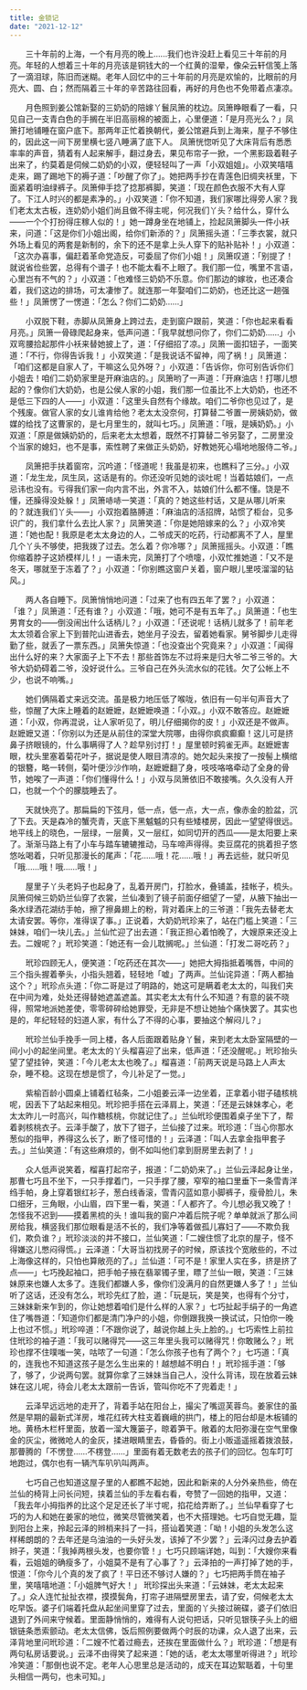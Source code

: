 ```yaml
---
title: 金锁记
date: "2021-12-12"
---
```


&emsp;&emsp;三十年前的上海，一个有月亮的晚上......我们也许没赶上看见三十年前的月亮。年轻的人想着三十年的月亮该是铜钱大的一个红黄的湿晕，像朵云轩信笺上落了一滴泪球，陈旧而迷糊。老年人回忆中的三十年前的月亮是欢愉的，比眼前的月亮大、圆、白；然而隔着三十年的辛苦路往回看，再好的月色也不免带着点凄凉。

&emsp;&emsp;月色照到姜公馆新娶的三奶奶的陪嫁丫鬟凤箫的枕边。凤箫睁眼看了一看，只见自己一支青白色的手搁在半旧高丽棉的被面上，心里便道：「是月亮光么？」凤箫打地铺睡在窗户底下。那两年正忙着换朝代，姜公馆避兵到上海来，屋子不够住的，因此这一间下房里横七竖八睡满了底下人。
凤箫恍惚听见了大床背后有悉悉率率的声音，猜着有人起来解手，翻过身去，果见布帘子一掀，一个黑影趿着鞋子出来了，约莫着是伺候二奶奶的小双，便轻轻叫了一声「小双姐姐」。小双笑嘻嘻走来，踢了踢地下的褥子道：「吵醒了你了」。她把两手抄在青莲色旧绸夹袄里，下面紧着明油绿裤子。凤箫伸手捻了捻那裤脚，笑道：「现在颜色衣服不大有人穿了。下江人时兴的都是素净的。」小双笑道：「你不知道，我们家哪比得旁人家？我们老太太古板，连奶奶小姐们尚且做不得主呢，何况我们丫头？给什么，穿什么——一个个打扮得庄稼人似的！」她一蹲身坐在地铺上，捡起凤箫脚头一件小袄来，问道：「这是你们小姐出阁，给你们新添的？」凤箫摇头道：「三季衣裳，就只外场上看见的两套是新制的，余下的还不是拿上头人穿下的贴补贴补！」小双道：「这次办喜事，偏赶着革命党造反，可委屈了你们小姐！」凤箫叹道：「别提了！就说省俭些罢，总得有个谱子！也不能太看不上眼了。我们那一位，嘴里不言语，心里岂有不气的？」小双道：「也难怪三奶奶不乐意。你们那边的嫁妆，也还凑合着，我们这边的排场，可太凄惨了。就连那一年娶咱们二奶奶，也还比这一趟强些！」凤箫愣了一愣道：「怎么？你们二奶奶……」

&emsp;&emsp;小双脱下鞋，赤脚从凤箫身上跨过去，走到窗户跟前，笑道：「你也起来看看月亮。」凤箫一骨碌爬起身来，低声问道：「我早就想问你了，你们二奶奶……」小双弯腰拾起那件小袄来替她披上了，道：「仔细招了凉。」凤箫一面扣钮子，一面笑道：「不行，你得告诉我！」小双笑道：「是我说话不留神，闯了祸！」凤箫道：「咱们这都是自家人了，干嘛这么见外呀？」小双道：「告诉你，你可别告诉你们小姐去！咱们二奶奶家里是开麻油店的。」凤箫哟了一声道：「开麻油店！打哪儿想起的？像你们大奶奶，也是公侯人家的小姐，我们那一位虽比不上大奶奶，也还不是低三下四的人——」小双道：「这里头自然有个缘故。咱们二爷你也见过了，是个残废。做官人家的女儿谁肯给他？老太太没奈何，打算替二爷置一房姨奶奶，做媒的给找了这曹家的，是七月里生的，就叫七巧。」凤箫道：「哦，是姨奶奶。」小双道：「原是做姨奶奶的，后来老太太想着，既然不打算替二爷另娶了，二房里没个当家的媳妇，也不是事，索性聘了来做正头奶奶，好教她死心塌地地服侍二爷。」

&emsp;&emsp;凤箫把手扶着窗帘，沉吟道：「怪道呢！我虽是初来，也瞧料了三分。」小双道：「龙生龙，凤生凤，这话是有的。你还没听见她的谈吐呢！当着姑娘们，一点忌讳也没有。亏得我们家一向内言不出，外言不入，姑娘们什么都不懂。饶是不懂，还臊得没处躲！」凤箫哧哧一笑道：「真的？她这些村话，又是从哪儿听来的？就连我们丫头——」小双抱着胳膊道：「麻油店的活招牌，站惯了柜台，见多识广的，我们拿什么去比人家？」凤箫笑道：「你是她陪嫁来的么？」小双冷笑道：「她也配！我原是老太太身边的人，二爷成天的吃药，行动都离不了人，屋里几个丫头不够使，把我拨了过去。怎么着？你冷哪？」凤箫摇摇头。小双道：「瞧你缩着脖子这娇模样儿！」一语未完，凤箫打了个喷嚏，小双忙推她道：「又不是冬天，哪就至于冻着了？」小双道：「你别瞧这窗户关着，窗户眼儿里吱溜溜的钻风。」

&emsp;&emsp;两人各自睡下。凤箫悄悄地问道：「过来了也有四五年了罢？」小双道：「谁？」凤箫道：「还有谁？」小双道：「哦，她可不是有五年了。」凤箫道：「也生男育女的——倒没闹出什么话柄儿？」小双道：「还说呢！话柄儿就多了！前年老太太领着合家上下到普陀山进香去，她坐月子没去，留着她看家。舅爷脚步儿走得勤了些，就丢了一票东西。」凤箫失惊道：「也没查出个究竟来？」小双道：「闻得出什么好的来？大家面子上下不去！那些首饰左不过将来是归大爷二爷三爷的。大爷大奶奶碍着二爷，没好说什么。三爷自己在外头流水似的花钱。欠了公帐上不少，也说不响嘴。」

&emsp;&emsp;她们俩隔着丈来远交流。虽是极力地压低了喉咙，依旧有一句半句声音大了些，惊醒了大床上睡着的赵嬷嬷，赵嬷嬷唤道：「小双。」小双不敢答应。赵嬷嬷道：「小双，你再混说，让人家听见了，明儿仔细揭你的皮！」小双还是不做声。赵嬷嬷又道：「你别以为还是从前住的深堂大院哪，由得你疯疯癫癫！这儿可是挤鼻子挤眼镜的，什么事瞒得了人？趁早别讨打！」屋里顿时鸦雀无声。赵嬷嬷害眼，枕头里塞着菊花叶子，据说是使人眼目清凉的。她欠起头来按了一按髻上横绾的银簪，略一转侧，菊叶便沙沙作响，赵嬷嬷翻了身，吱吱咯咯牵动了全身的骨节，她唉了一声道：「你们懂得什么！」小双与凤箫依旧不敢接嘴。久久没有人开口，也就一个个的朦胧睡去了。

&emsp;&emsp;天就快亮了。那扁扁的下弦月，低一点，低一点，大一点，像赤金的脸盆，沉了下去。天是森冷的蟹壳青，天底下黑魆魆的只有些矮楼房，因此一望望得很远。地平线上的晓色，一层绿，一层黄，又一层红，如同切开的西瓜——是太阳要上来了。渐渐马路上有了小车与踏车辘辘推动，马车啼声得得。卖豆腐花的挑着担子悠悠吆喝着，只听见那漫长的尾声：「花……哦！花……哦！」再去远些，就只听见「哦……哦！哦……哦！」

&emsp;&emsp;屋里子丫头老妈子也起身了，乱着开房门，打脸水，叠铺盖，挂帐子，梳头。凤箫伺候三奶奶兰仙穿了衣裳，兰仙凑到了镜子前面仔细望了一望，从腋下抽出一条水绿洒花湖纺手帕，擦了擦鼻翅上的粉，背对着床上的三爷道：「我先去替老太太请安罢。等你，准得误了事。」正说着，大奶奶玳珍来了，站在门槛上笑道：「三妹妹，咱们一块儿去。」兰仙忙迎了出去道：「我正担心着怕晚了，大嫂原来还没上去。二嫂呢？」玳珍笑道：「她还有一会儿耽搁呢。」兰仙道：「打发二哥吃药？」

&emsp;&emsp;玳珍四顾无人，便笑道：「吃药还在其次——」她把大拇指抵着嘴唇，中间的三个指头握着拳头，小指头翘着，轻轻地「嘘」了两声。兰仙诧异道：「两人都抽这个？」玳珍点头道：「你二哥是过了明路的，她这可是瞒着老太太的，叫我们夹在中间为难，处处还得替她遮盖遮盖。其实老太太有什么不知道？有意的装不晓得，照常地派她差使，零零碎碎给她罪受，无非是不想让她抽个痛快罢了。其实也是的，年纪轻轻的妇道人家，有什么了不得的心事，要抽这个解闷儿？」

&emsp;&emsp;玳珍兰仙手挽手一同上楼，各人后面跟着贴身丫鬟，来到老太太卧室隔壁的一间小小的起坐间里。老太太的丫头榴喜迎了出来，低声道：「还没醒呢。」玳珍抬头望了望挂钟，笑道：「今儿老太太也晚了。」榴喜道：「前两天说是马路上人声太杂，睡不稳。这现在想是惯了，今儿补足了一觉。」

&emsp;&emsp;紫榆百龄小圆桌上铺着红毡条，二小姐姜云泽一边坐着，正拿着小钳子磕核桃呢，因丢下了站起来相见。玳珍把手搭在云泽肩上，笑道：「还是云妹妹孝心，老太太昨儿一时高兴，叫作糖核桃，你就记住了。」兰仙玳珍便围着桌子坐下了，帮着剥核桃衣子。云泽手酸了，放下了钳子，兰仙接了过来。玳珍道：「当心你那水葱似的指甲，养得这么长了，断了怪可惜的！」云泽道：「叫人去拿金指甲套子去。」兰仙笑道：「有这些麻烦的，倒不如叫他们拿到厨房里去剥了！」

&emsp;&emsp;众人低声说笑着，榴喜打起帘子，报道：「二奶奶来了。」兰仙云泽起身让坐，那曹七巧且不坐下，一只手撑着门，一只手撑了腰，窄窄的袖口里垂下一条雪青洋绉手帕，身上穿着银红衫子，葱白线香滚，雪青闪蓝如意小脚裤子，瘦骨脸儿，朱口细牙，三角眼，小山眉，四下里一看，笑道：「人都齐了。今儿想必我又晚了！怎怪我不迟到——摸着黑梳的头！谁叫我的窗户冲着后院子呢？单单就派了那么间房给我，横竖我们那位眼看是活不长的，我们净等着做孤儿寡妇了——不欺负我们，欺负谁？」玳珍淡淡的并不接口，兰仙笑道：「二嫂住惯了北京的屋子，怪不得嫌这儿憋闷得慌。」云泽道：「大哥当初找房子的时候，原该找个宽敞些的，不过上海像这样的，只怕也算敞亮的了。」兰仙道：「可不是！家里人实在多，挤是挤了点——」七巧挽起袖口，把手帕子掖在翡翠镯子里，瞟了兰仙一眼，笑道：「三妹妹原来也嫌人太多了。连我们都嫌人多，像你们没满月的自然更嫌人多了！」兰仙听了这话，还没有怎么，玳珍先红了脸，道：「玩是玩，笑是笑，也得有个分寸，三妹妹新来乍到的，你让她想着咱们是什么样的人家？」七巧扯起手绢子的一角遮住了嘴唇道：「知道你们都是清门净户的小姐，你倒跟我换一换试试，只怕你一晚上也过不惯。」玳珍啐道：「不跟你说了，越说你越上头上脸的。」七巧索性上前拉住玳珍的袖子道：「我可以赌得咒——这三年里头我可以赌得咒！你敢赌么？」玳珍也撑不住噗嗤一笑，咕哝了一句道：「怎么你孩子也有了两个？」七巧道：「真的，连我也不知道这孩子是怎么生出来的！越想越不明白！」玳珍摇手道：「够了，够了，少说两句罢。就算你拿了三妹妹当自己人，没什么背讳，现在放着云妹妹在这儿呢，待会儿老太太跟前一告诉，管叫你吃不了兜着走！」

&emsp;&emsp;云泽早远远地的走开了，背着手站在阳台上，撮尖了嘴逗芙蓉鸟。姜家住的虽然是早期的最新式洋房，堆花红砖大柱支着巍峨的拱门，楼上的阳台却是木板铺的地。黄杨木栏杆里面，放着一溜大篾篓子，晾着笋干。敞着的太阳弥漫在空气里像金的灰尘，微微呛人的金灰，揉进眼睛里去，昏昏的。街上小贩遥遥摇着拨浪鼓，那瞢腾的「不愣登……不楞登……」里面有着无数老去的孩子们的回忆。包车叮叮地跑过，偶尔也有一辆汽车叭叭叫两声。

&emsp;&emsp;七巧自己也知道这屋子里的人都瞧不起她，因此和新来的人分外亲热些，倚在兰仙的椅背上问长问短，挟着兰仙的手左看右看，夸赞了一回她的指甲，又道：「我去年小拇指养的比这个足足还长了半寸呢，掐花给弄断了。」兰仙早看穿了七巧的为人和她在姜家的地位，微笑尽管微笑着，也不大搭理她。七巧自觉无趣，踅到阳台上来，拎起云泽的辫梢来抖了一抖，搭讪着笑道：「呦！小姐的头发怎么这样稀朗朗的？去年还是乌油油的一头好头发，该掉了不少罢？」云泽闪过身去护着辫子，笑道：「我掉两根头发，也要你管！」七巧只顾端详她，叫到：「大嫂你来看看，云姐姐的确瘦多了，小姐莫不是有了心事了？」云泽拍的一声打掉了她的手，恨道：「你今儿个真的发了疯了！平日还不够讨人嫌的？」七巧把两手筒在袖子里，笑嘻嘻地道：「小姐脾气好大！」
玳珍探出头来道：「云妹妹，老太太起来了。」众人连忙扯扯衣襟，摸摸鬓角，打帘子进隔壁房里去，请了安，伺候老太太吃早饭。婆子们端着托盘从起坐间里穿了过去，里面的丫头接过碗碟，婆子们依旧退到了外间来守候着。里面静悄悄的，难得有人说句把话，只听见银筷子头上的细银链条悉索颤动。老太太信佛，饭后照例要做两个时辰的功课，众人退了出来，云泽背地里问玳珍道：「二嫂不忙着过瘾去，还挨在里面做什么？」玳珍道：「想是有两句私房话要说。」云泽不由得笑了起来道：「她的话，老太太哪里听得进？」玳珍冷笑道：「那倒也说不定。老年人心思里总是活动的，成天在耳边絮聒着，十句里头相信一两句，也未可知。」